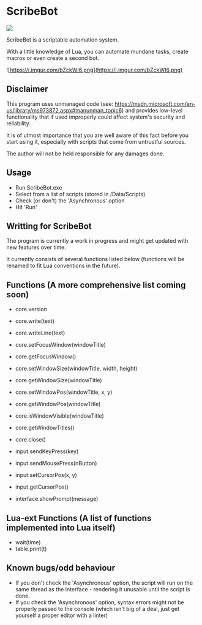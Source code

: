 # ScribeBot
![](https://i.imgur.com/nPWbUCM.png) 

ScribeBot is a scriptable automation system.

With a little knowledge of Lua, you can automate mundane tasks, create macros or even create a second bot.

![https://i.imgur.com/bZckWI6.png](https://i.imgur.com/bZckWI6.png)

## Disclaimer
This program uses unmanaged code (see: https://msdn.microsoft.com/en-us/library/ms973872.aspx#manunman_topic6) and provides low-level functionality that if used improperly could affect system's security and reliability. 

It is of utmost importance that you are well aware of this fact before you start using it, especially with scripts that come from untrustful sources. 

The author will not be held responsible for any damages done.

## Usage
- Run ScribeBot.exe
- Select from a list of scripts (stored in /Data/Scripts)
- Check (or don't) the 'Asynchronous' option
- Hit 'Run'

## Writting for ScribeBot
The program is currently a work in progress and might get updated with new features over time.

It currently consists of several functions listed below (functions will be renamed to fit Lua conventions in the future).

## Functions (A more comprehensive list coming soon)

- core.version
- core.write(text)
- core.writeLine(text)
- core.setFocusWindow(windowTitle)
- core.getFocusWindow()
- core.setWindowSize(windowTitle, width, height)
- core.getWindowSize(windowTitle)
- core.setWindowPos(windowTitle, x, y)
- core.getWindowPos(windowTitle)
- core.isWindowVisible(windowTitle)
- core.getWindowTitles()
- core.close()

- input.sendKeyPress(key)
- input.sendMousePress(nButton)
- input.setCursorPos(x, y)
- input.getCursorPos()

- interface.showPrompt(message)

## Lua-ext Functions (A list of functions implemented into Lua itself)

- wait(time)
- table.print(t)

## Known bugs/odd behaviour
- If you don't check the 'Asynchronous' option, the script will run on the same thread as the interface - rendering it unusable until the script is done.
- If you check the 'Asynchronous' option, syntax errors might not be properly passed to the console (which isn't big of a deal, just get yourself a proper editor with a linter)

